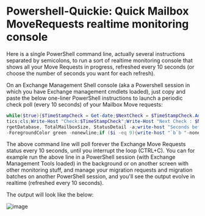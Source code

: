 # Powershell-Quickie: Quick Mailbox MoveRequests realtime monitoring console

Here is a single PowerShell command line, actually several instructions separated by semicolons, to run a sort of realtime monitoring console that shows all your Move Requests in progress, refreshed every 10 seconds (or choose the number of seconds you want for each refresh).

On an Exchange Management Shell console (aka a Powershell session in which you have Exchange management cmdlets loaded), just copy and paste the below one-liner PowerShell instructions to launch a periodic check poll (every 10 seconds) of your Mailbox Move requests:

```powershell
while($true){$TimeStampCheck = Get-date;$NextCheck = $TimeStampCheck.AddSeconds(10);$NexStat = get-moverequest | Get-MoveRequestStatis
tics;cls;Write-Host "Check:$TimeStampCheck";Write-Host "Next Check : $NextCheck";$NexStat | ft DisplayName, PercentComplete, SourceDatabase, Ta
rgetDatabase, TotalMailboxSize, StatusDetail -a;write-host "Seconds before new refresh: " -nonewline;For ($i=10;$i -ge 0;$i--){Write-Host "$i"
-ForegroundColor green -nonewline;if ($i -eq 9){write-host "`b`b "-nonewline}else{write-host "`b" -nonewline};Sleep 1}}
```

The above command line will poll forever the Exchange Move Requests status every 10 seconds, until you interrupt the loop (CTRL+C). You can for example run the above line in a PowerShell session (with Exchange Management Tools loaded) in the background or on another screen with other monitoring stuff, and manage your migration requests and migration batches on another PowerShell session, and you'll see the output evolve in realtime (refreshed every 10 seconds).

The output will look like the below:

![image](https://user-images.githubusercontent.com/33433229/175197268-3e3709be-ab6a-4d60-abf9-d3f5d32521bf.png)
